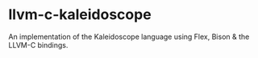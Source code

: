 llvm-c-kaleidoscope
===================

An implementation of the Kaleidoscope language using Flex, Bison &amp; the LLVM-C bindings.